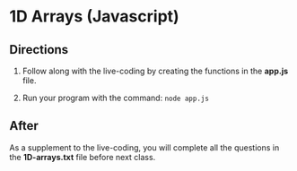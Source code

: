 # 1D Arrays (Javascript)

## Directions
1. Follow along with the live-coding by creating the functions in the **app.js** file.

2. Run your program with the command:
`node app.js`


## After
As a supplement to the live-coding, you will complete all the questions in the **1D-arrays.txt** file before next class.
